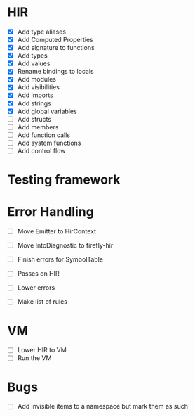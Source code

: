 # HIR

- [x] Add type aliases
- [x] Add Computed Properties
- [x] Add signature to functions
- [x] Add types
- [x] Add values
- [x] Rename bindings to locals
- [x] Add modules
- [x] Add visibilities
- [x] Add imports
- [x] Add strings
- [x] Add global variables
- [ ] Add structs
- [ ] Add members
- [ ] Add function calls
- [ ] Add system functions
- [ ] Add control flow

# Testing framework

# Error Handling

- [ ] Move Emitter to HirContext
- [ ] Move IntoDiagnostic to firefly-hir
- [ ] Finish errors for SymbolTable

- [ ] Passes on HIR
- [ ] Lower errors
- [ ] Make list of rules

# VM

- [ ] Lower HIR to VM
- [ ] Run the VM

# Bugs

- [ ] Add invisible items to a namespace but mark them as such